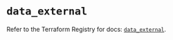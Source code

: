# `data_external`

Refer to the Terraform Registry for docs: [`data_external`](https://registry.terraform.io/providers/hashicorp/external/2.3.3/docs/data-sources/external).
